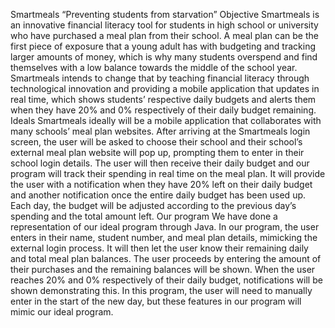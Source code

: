 Smartmeals
“Preventing students from starvation”
Objective
Smartmeals is an innovative financial literacy tool for students in high school or university who have purchased a meal plan from their school. A meal plan can be the first piece of exposure that a young adult has with budgeting and tracking larger amounts of money, which is why many students overspend and find themselves with a low balance towards the middle of the school year. Smartmeals intends to change that by teaching financial literacy through technological innovation and providing a mobile application that updates in real time, which shows students’ respective daily budgets and alerts them when they have 20% and 0% respectively of their daily budget remaining.
Ideals
Smartmeals ideally will be a mobile application that collaborates with many schools’ meal plan websites. After arriving at the Smartmeals login screen, the user will be asked to choose their school and their school’s external meal plan website will pop up, prompting them to enter in their school login details. The user will then receive their daily budget and our program will track their spending in real time on the meal plan. It will provide the user with a notification when they have 20% left on their daily budget and another notification once the entire daily budget has been used up.  Each day, the budget will be adjusted according to the previous day’s spending and the total amount left. 
Our program
We have done a representation of our ideal program through Java. In our program, the user enters in their name, student number, and meal plan details, mimicking the external login process. It will then let the user know their remaining daily and total meal plan balances. The user proceeds by entering the amount of their purchases and the remaining balances will be shown. When the user reaches 20% and 0% respectively of their daily budget, notifications will be shown demonstrating this. In this program, the user will need to manually enter in the start of the new day, but these features in our program will mimic our ideal program.
